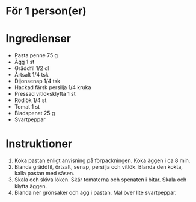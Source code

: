 # För 1 person(er)
# Ingredienser
- Pasta penne 75 g
- Ägg 1 st
- Gräddfil 1/2 dl
- Ärtsalt 1/4 tsk
- Dijonsenap 1/4 tsk
- Hackad färsk persilja 1/4 kruka
- Pressad vitlöksklyfta 1 st
- Rödlök 1/4 st
- Tomat 1 st
- Bladspenat 25 g
- Svartpeppar
# Instruktioner
1. Koka pastan enligt anvisning på förpackningen. Koka äggen i ca 8 min.
2. Blanda gräddfil, örtsalt, senap, persilja och vitlök. Blanda den kokta, kalla pastan med såsen.
3. Skala och skiva löken. Skär tomaterna och spenaten i bitar. Skala och klyfta äggen.
4. Blanda ner grönsaker och ägg i pastan. Mal över lite svartpeppar.